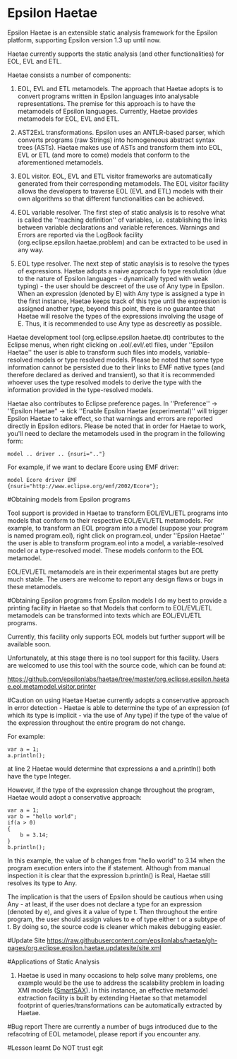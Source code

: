 # Epsilon Haetae

Epsilon Haetae is an extensible static analysis framework for the Epsilon platform, supporting Epsilon version 1.3 up until now.

Haetae currently supports the static analysis (and other functionalities) for EOL, EVL and ETL.

Haetae consists a number of components:

1. EOL, EVL and ETL metamodels. The approach that Haetae adopts is to convert programs written in Epsilon languages into analysable representations. The premise for this approach is to have the metamodels of Epsilon languages. Currently, Haetae provides metamodels for EOL, EVL and ETL.

2. AST2ExL transformations. Epsilon uses an ANTLR-based parser, which converts programs (raw Strings) into homogeneous abstract syntax trees (ASTs). Haetae makes use of ASTs and transform them into EOL, EVL or ETL (and more to come) models that conform to the aforementioned metamodels.

3. EOL visitor. EOL, EVL and ETL visitor frameworks are automatically generated from their corresponding metamodels. The EOL visitor facility allows the developers to traverse EOL (EVL and ETL) models with their own algorithms so that different functionalities can be achieved. 

4. EOL variable resolver. The first step of static analysis is to resolve what is called the ''reaching definition'' of variables, i.e. establishing the links between variable declarations and variable references. Warnings and Errors are reported via the LogBook facility (org.eclipse.epsilon.haetae.problem) and can be extracted to be used in any way.

5. EOL type resolver. The next step of static anaylsis is to resolve the types of expressions. Haetae adopts a naive approach fo type resolution  (due to the nature of Epsilon languages - dynamically typed with weak typing) - the user should be descreet of the use of Any type in Epsilon. When an expression (denoted by E) with Any type is assigned a type in the first instance, Haetae keeps track of this type until the expression is assigned another type, beyond this point, there is no guarantee that Haetae will resolve the types of the expressions involving the usage of E. Thus, it is recommended to use Any type as descreetly as possible.

Haetae development tool (org.eclipse.epsilon.haetae.dt) contributes to the Eclipse menus, when right clicking on .eol/.evl/.etl files, under ''Epsilon Haetae'' the user is able to transform such files into models, variable-resolved models or type resolved models. Please be noted that some type information cannot be persisted due to their links to EMF native types (and therefore declared as derived and transient), so that it is recommended whoever uses the type resolved models to derive the type with the information provided in the type-resolved models.

Haetae also contributes to Eclipse preference pages. In ''Preference'' -> ''Epsilon Haetae" -> tick ''Enable Epsilon Haetae (experimental)'' will trigger Epsilon Haetae to take effect, so that warnings and errors are reported directly in Epsilon editors. Please be noted that in order for Haetae to work, you'll need to declare the metamodels used in the program in the following form:

    model .. driver .. {nsuri=".."}
For example, if we want to declare Ecore using EMF driver:

    model Ecore driver EMF {nsuri="http://www.eclipse.org/emf/2002/Ecore"};

#Obtaining models from Epsilon programs

Tool support is provided in Haetae to transform EOL/EVL/ETL programs into models that conform to their respective EOL/EVL/ETL metamodels. 
For example, to transform an EOL program into a model (suppose your program is named program.eol), right click on program.eol, under ''Epsilon Haetae'' the user is able to transform program.eol into a model, a variable-resolved model or a type-resolved model. These models conform to the EOL metamodel.

EOL/EVL/ETL metamodels are in their experimental stages but are pretty much stable. The users are welcome to report any design flaws or bugs in these metamodels.

#Obtaining Epsilon programs from Epsilon models
I do my best to provide a printing facility in Haetae so that Models that conform to EOL/EVL/ETL metamodels can be transformed into texts which are EOL/EVL/ETL programs. 

Currently, this facility only supports EOL models but further support will be available soon.

Unfortunately, at this stage there is no tool support for this facility. Users are welcomed to use this tool with the source code, which can be found at:

https://github.com/epsilonlabs/haetae/tree/master/org.eclipse.epsilon.haetae.eol.metamodel.visitor.printer

#Caution on using Haetae
Haetae currently adopts a conservative approach in error detection - Haetae is able to determine the type of an expression (of which its type is implicit - via the use of Any type) if the type of the value of the expression throughout the entire program do not change. 

For example:

    var a = 1;
    a.println();

at line 2 Haetae would determine that expressions a and a.println() both have the type Integer.

However, if the type of the expression change throughout the program, Haetae would adopt a conservative approach:

    var a = 1;
    var b = "hello world";
    if(a > 0)
    {
        b = 3.14;
    }
    b.println();

In this example, the value of b changes from "hello world" to 3.14 when the program execution enters into the if statement. Although from manual inspection it is clear that the expression b.println() is Real, Haetae still resolves its type to Any. 

The implication is that the users of Epsilon should be cautious when using Any - at least, if the user does not declare a type for an expression (denoted by e), and gives it a value of type t. Then throughout the entire program, the user should assign values to e of type either t or a subtype of t. By doing so, the source code is cleaner which makes debugging easier.

#Update Site
https://raw.githubusercontent.com/epsilonlabs/haetae/gh-pages/org.eclipse.epsilon.haetae.updatesite/site.xml

#Applications of Static Analysis

1. Haetae is used in many occasions to help solve many problems, one example would be the use to address the scalability problem in loading XMI models ([SmartSAX](https://github.com/wrwei/SmartSAX)). In this instance, an effective metamodel extraction facility is built by extending Haetae so that metamodel footprint of queries/transformations can be automatically extracted by Haetae. 

#Bug report
There are currently a number of bugs introduced due to the refacotring of EOL metamodel, please report if you encounter any.

#Lesson learnt
Do NOT trust egit
